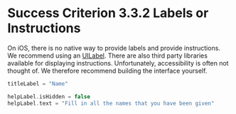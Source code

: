 # Success Criterion 3.3.2 Labels or Instructions

On iOS, there is no native way to provide labels and provide instructions. We recommend using an [UILabel](https://developer.apple.com/documentation/uikit/uilabel). There are also third party libraries available for displaying instructions. Unfortunately, accessibility is often not thought of. We therefore recommend building the interface yourself.

```swift
titleLabel = "Name"

helpLabel.isHidden = false
helpLabel.text = "Fill in all the names that you have been given"
```
